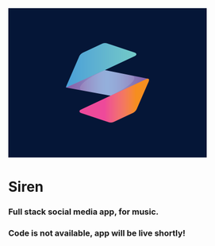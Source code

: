 <style type="text/css" rel="stylesheet">
	.div{
		border-radius: 30px;
		margin: 0;
	}

	.h1{
		margin: 0;
		text-align: center;
	}

	.h2{
		margin: 0;
		text-align: center;
	}


</style>

<div>
	<img src="./logo/siren_logo.jpg" alt="siren" width="400"/>
</div>

<h1>Siren</h1>

<h3>Full stack social media app, for music.</h3>

<h3>Code is not available, app will be live shortly!</h3>